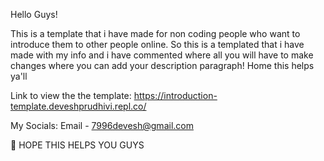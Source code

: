 Hello Guys! 

This is a template that i have made for non coding people who want to introduce them to other people online. 
So this is a templated that i have made with my info and i have commented where all you will have to make changes where you can add your description paragraph!
Home this helps ya'll

Link to view the the template: https://introduction-template.deveshprudhivi.repl.co/

My Socials:
Email - 7996devesh@gmail.com 

🙂 HOPE THIS HELPS YOU GUYS
